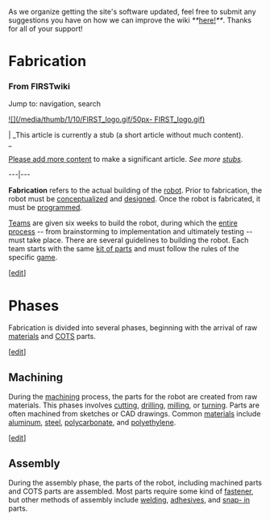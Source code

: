 As we organize getting the site's software updated, feel free to submit any
suggestions you have on how we can improve the wiki
_**_[here!](/index.php/User:Hallry/Suggestions "User:Hallry/Suggestions"
)_**_. Thanks for all of your support!

# Fabrication

### From FIRSTwiki

Jump to: navigation, search

[![](/media/thumb/1/10/FIRST_logo.gif/50px-
FIRST_logo.gif)](/index.php/Image:FIRST_logo.gif "" )

|  _This article is currently a stub (a short article without much content).  
_

[Please add more
content](http://www.firstwiki.net/index.php?title=Fabrication&action=edit
"http://www.firstwiki.net/index.php?title=Fabrication&action=edit" ) to make a
significant article. _See more [stubs](/index.php/Special:Shortpages
"Special:Shortpages" )._  
  
---|---  
  
  
**Fabrication** refers to the actual building of the [robot](/index.php/Robot "Robot" ). Prior to fabrication, the robot must be [conceptualized](/index.php?title=Analyzing_the_game&action=edit "Analyzing the game" ) and [designed](/index.php?title=Designing_the_robot&action=edit "Designing the robot" ). Once the robot is fabricated, it must be [programmed](/index.php/Programming "Programming" ). 

[Teams](/index.php/FIRST_Robotics_Team "FIRST Robotics Team" ) are given six
weeks to build the robot, during which the [entire
process](/index.php?title=Entire_process&action=edit "Entire process" ) \--
from brainstorming to implementation and ultimately testing -- must take
place. There are several guidelines to building the robot. Each team starts
with the same [kit of parts](/index.php/Kit_of_parts "Kit of parts" ) and must
follow the rules of the specific [game](/index.php/FRC_Games "FRC Games" ).

[[edit](/index.php?title=Fabrication&action=edit&section=1 "Edit section:
Phases" )]

# Phases

Fabrication is divided into several phases, beginning with the arrival of raw
[materials](/index.php?title=Materials&action=edit "Materials" ) and
[COTS](/index.php?title=COTS&action=edit "COTS" ) parts.

[[edit](/index.php?title=Fabrication&action=edit&section=2 "Edit section:
Machining" )]

## Machining

During the [machining](/index.php?title=Machining&action=edit "Machining" )
process, the parts for the robot are created from raw materials. This phases
involves [cutting](/index.php?title=Cutting&action=edit "Cutting" ),
[drilling](/index.php?title=Drilling&action=edit "Drilling" ),
[milling](/index.php/Mill "Mill" ), or [turning](/index.php/Lathe "Lathe" ).
Parts are often machined from sketches or CAD drawings. Common
[materials](/index.php?title=Materials&action=edit "Materials" ) include
[aluminum](/index.php/Aluminum "Aluminum" ), [steel](/index.php/Steel "Steel"
), [polycarbonate](/index.php/Polycarbonate "Polycarbonate" ), and
[polyethylene](/index.php?title=Polyethylene&action=edit "Polyethylene" ).

[[edit](/index.php?title=Fabrication&action=edit&section=3 "Edit section:
Assembly" )]

## Assembly

During the assembly phase, the parts of the robot, including machined parts
and COTS parts are assembled. Most parts require some kind of
[fastener](/index.php?title=Fasteners&action=edit "Fasteners" ), but other
methods of assembly include [welding](/index.php/Welding "Welding" ),
[adhesives](/index.php?title=Adhesives&action=edit "Adhesives" ), and [snap-
in](/index.php?title=Snap-in&action=edit "Snap-in" ) parts.

